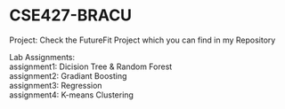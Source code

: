 # CSE427-BRACU

Project: Check the FutureFit Project which you can find in my Repository 

Lab Assignments:
<br>assignment1: Dicision Tree & Random Forest
<br>assignment2: Gradiant Boosting 
<br>assignment3: Regression
<br>assignment4: K-means Clustering
